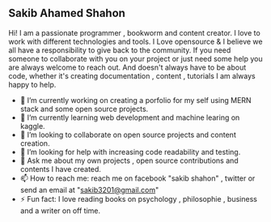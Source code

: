 ## Sakib Ahamed Shahon

Hi! I am a passionate programmer , bookworm and content creator. I love to work with different technologies and tools. I Love opensource & I believe we all have a responsibility to give back to the community. If you need someone to collaborate with you on your project or just need some help you are always welcome to reach out. And doesn't always have to be about code, whether it's creating documentation , content , tutorials I am always happy to help. 

- 🔭 I’m currently working on creating a porfolio for my self using MERN stack and some open source projects.
- 🌱 I’m currently learning web development and machine learing on kaggle.
- 👯 I’m looking to collaborate on open source projects and content creation.
- 🤔 I’m looking for help with increasing code readability and testing. 
- 💬 Ask me about my own projects , open source contributions and contents I have created.
- 📫 How to reach me: reach me on facebook "sakib shahon" , twitter or send an email at "sakib3201@gmail.com" 
- ⚡ Fun fact: I love reading books on psychology , philosophie , business and a writer on off time.
